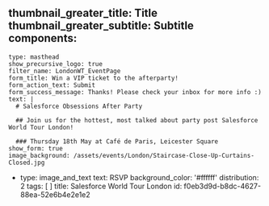 thumbnail_greater_title: Title
thumbnail_greater_subtitle: Subtitle
components:
  - 
    type: masthead
    show_precursive_logo: true
    filter_name: LondonWT_EventPage
    form_title: Win a VIP ticket to the afterparty!
    form_action_text: Submit
    form_success_message: Thanks! Please check your inbox for more info :)
    text: |
      # Salesforce Obsessions After Party
      
      ## Join us for the hottest, most talked about party post Salesforce World Tour London!
      
      ### Thursday 18th May at Café de Paris, Leicester Square
    show_form: true
    image_background: /assets/events/London/Staircase-Close-Up-Curtains-Closed.jpg
  - 
    type: image_and_text
    text: RSVP
    background_color: '#ffffff'
    distribution: 2
tags: [ ]
title: Salesforce World Tour London
id: f0eb3d9d-b8dc-4627-88ea-52e6b4e2e1e2
